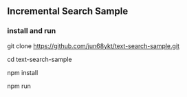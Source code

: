 ## Incremental Search Sample

### install and run

git clone https://github.com/jun68ykt/text-search-sample.git

cd text-search-sample

npm install

npm run


